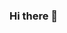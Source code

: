 ### Hi there 👋

<!--
**nggepe/nggepe** is a ✨ _special_ ✨ repository because its `README.md` (this file) appears on your GitHub profile.

Here are some ideas to get you started:

- 🔭 I’m currently working as a freelance software engineer
- 🌱 I’m currently addicted with js and dart
- 💬 Ask me about ...
- 📫 How to reach me: <a href="https://twitter.com/gepeee">twitter</a>
- ⚡ Fun fact: ...
-->
